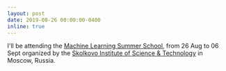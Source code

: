 ```yaml
---
layout: post
date: 2019-08-26 00:00:00-0400
inline: true
---
```


I'll be attending the <a href="https://mlss2019.skoltech.ru/">Machine Learning Summer School</a>, from 26 Aug to 06 Sept organized by the <a href="https://www.skoltech.ru/en">Skolkovo Institute of Science & Technology</a>  in Moscow, Russia.